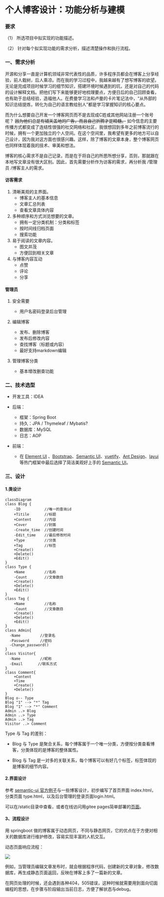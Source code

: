 # 个人博客设计：功能分析与建模
### 要求
（1） 所选项目中拟实现的功能描述。

（2） 针对每个拟实现功能的需求分析，描述清楚操作和执行流程。



### 一、需求分析

开源和分享一直是计算机领域非常代表性的品质，许多程序员都会在博客上分享经验，前人栽树，后人乘凉。而在我的学习过程中，我越来越有了想写博客的欲望。无论是完成项目时候学习的细节知识，搭建环境时候遇到的坑，还是对自己的代码的设计解释文档。把他们写下来能够更好地梳理要点，方便日后的自己回顾查看，也有助于总结经验，造福他人。在费曼学习法和卢曼的卡片笔记法中，“从外部的知识总结提炼，转化为自己的语言教给别人”都是学习掌握知识的核心要点。

而为什么想要自己开发一个博客网页而不是去现成C姓或其他网站注册一个账号呢？ ~~因为他们总是有铺天盖地的广告，而且自己折腾才是精髓。~~ 如今信息的主要传播方式都变成了连结性很强的社交网络和社区，我很想回到多年之前博客流行的时候，拥有一个更加独立的个人空间。在这个空间里，我希望有更多的地方可以自己设计，因为我对这方面也很感兴趣。这样，除了博客的文章本身，整个博客网页也同样体现着我的技术、审美和想法。

博客的核心需求不是自己记录，而是在于将自己的所思所想分享，否则，那就跟在本地写文章没有很大区别。因此，首先需要分析作为访客的需求，再分析我 /管理员 /博客主人的需求。

#### 访客需求
1. 清晰美观的主界面。
	- 博客主人的基本信息
	- 文章汇总列表
	- 查看文章具体内容
2. 多种顺序和方式浏览想要的文章。
	- 拥有一定分类机制：分类和标签
	- 按时间线归档页面
	- 搜索功能
3. 易于阅读的文章内容。
	- 图文并茂
	- 方便回到相关文章
4. 与博客内容互动
   - 点赞
   - 评论
   - 分享

#### 管理员
1. 安全需要
	- 用户名密码登录后台管理

2. 编辑博客
	- 发布、删除博客
	- 发布后修改内容
	- 查找博客（标题或内容）
	- 最好支持markdown编辑

3. 管理博客分类
	- 基本增改删查功能
	
	  

### 二、技术选型

* 开发工具：IDEA

- 后端：
	
	- 框架：Spring Boot
	- 持久：JPA / Thymeleaf / Mybatis?
	- 数据库：MySQL
  - 日志：AOP
  
- 前端：
  
  - 在 [Element UI](https://element.eleme.cn/#/zh-CN) 、[Bootstrap](https://www.bootcss.com/)、[Semantic UI](https://semantic-ui.com)、[vuetify](https://vuetifyjs.com/zh-Hans/)、[Ant Design](https://ant.design/index-cn)、[layui ](https://www.layui.com/)等热门框架中最后选择了简洁美观好上手的 [Semantic UI](https://semantic-ui.com)。
    
    

### 三、设计

#### 1.类设计

```mermaid
classDiagram
class Blog {
	-ID           //唯一的查询id
	+Titile       //标题
	+Content      //内容
	+Cover        //封面
	-Create_time  //创建时间
	-Edit_time    //最后修改时间
	+Type         //分类
	+Tag          //标签
	+Create()
	+Delete()
	+Edit()
}
class Type {
	+Name         //名称
	-Count        //文章数目
	+Create()
	+Delete()
	+Edit()
}
class Tag {
	+Name         //名称
	-Count        //文章数目
	+Create()
	+Delete()
	+Edit()
}
class Admin{
  -Name         //登录名
  -Password     //密码
  -Change_password()
}
class Visitor{
  -Name         //昵称
  -Email       //联系方式
}
class Comment{
	+Content
	+Time
	+Create()
	+Delete()
}
Blog o-- Type
Blog "1" --> "*" Tag
Blog "1" --> "*" Comment
Admin ..> Blog
Admin ..> Type
Admin ..> Tag
Visitor ..> Comment
```

Type 与 Tag 的差别：

- Blog 与 Type 是聚合关系，每个博客属于一个唯一分类，方便按分类查看博客，分类体现的是博客的整体属性。

- Blog 与 Tag 是一对多的关联关系，每个博客可以有好几个标签，标签体现的是博客的细节内容。

  

#### 2.界面设计

参考 [semantic-ui 官方例子](https://semantic-ui.com/usage/layout.html)与一些博客设计，初步编写了首页界面 index.html，分类页面 type.html，以及后台管理的登录页面login.html。

可以在/static目录中查看，或者在线访问用gitee pages简单部署的[页面](http://jolllly.gitee.io/ucas-oop-21au/)。



#### 3、流程设计

用 springboot 做的博客属于动态网页，不同与静态网页，它的优点在于方便对相关的数据库进行维护修改，容易实现丰富的人机交互。

动态页面响应流程：

![](http://c.biancheng.net/uploads/allimg/200206/1-200206103Z33B.gif)

例如，当管理员编辑文章发布时，就会根据程序代码，创建新的文章对象，修改数据库，再生成静态页面返回，反映在博客上多了一篇新的文章。

在网页处理的时候，还会遇到各种404，505错误，这种时候就需要用到面向切面编程的思想，在步骤与阶段输出当前日志，方便了解状态与debug。
